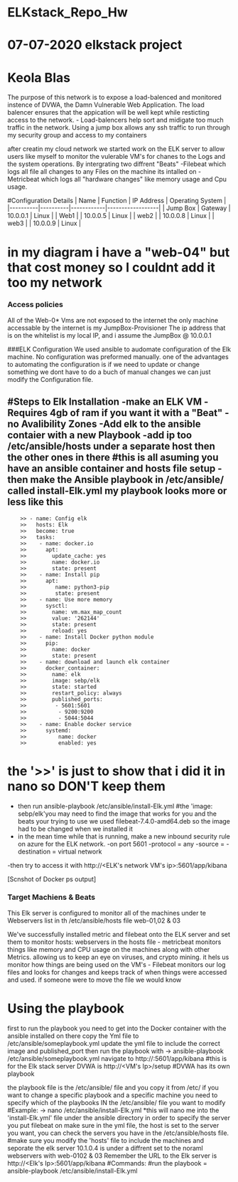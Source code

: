 # ELKstack_Repo_Hw
# 07-07-2020 elkstack project
# Keola Blas

The purpose of this network is to expose a load-balenced and monitored instence of DVWA, the Damn Vulnerable Web Application.
The load balencer ensures that the appication will be well kept while resticting access to the network.
	- Load-balencers help sort and midigate too much traffic in the network.
Using a jump box allows any ssh traffic to run through my security group and access to my containers

after creatin my cloud network we started work on the ELK server to allow users like myself to monitor the vulerable VM's for chanes to the Logs and the system operations.
By intergrating two diffrent "Beats"
-Filebeat which logs all file all changes to any Files on the machine its intalled on
-Metricbeat which logs all "hardware changes" like memory usage and Cpu usage.


#Configuration Details
| Name     | Function | IP Address | Operating System |
|----------|----------|------------|------------------|
| Jump Box | Gateway  | 10.0.0.1   | Linux            |
| Web1     |          | 10.0.0.5   | Linux            |
| web2     |          | 10.0.0.8   | Linux            |
| web3     |          | 10.0.0.9   | Linux            |
# in my diagram i have a "web-04" but that cost money so I couldnt add it too my network

### Access policies
All of the Web-0* Vms are not exposed to the internet the only machine accessable by the internet is my JumpBox-Provisioner
The ip address that is on the whitelist is my local IP, and i assume the JumpBox @ 10.0.0.1

###ELK Configuration 
We used ansible to audomate configuration of the Elk machine. No configuration was preformed manually.
one of the advantages to automating the configuration is if we need to update or change something we dont have to do a buch of manual changes we can just modify the Configuration file.

#Steps to Elk Installation
-make an ELK VM
	-Requires 4gb of ram if you want it with a "Beat"
	-no Avalibility Zones
	-Add elk to the ansible contaier with a new Playbook
	-add ip too /etc/ansible/hosts under a separate host then the other ones in there
#this is all asuming you have an ansible container and hosts file setup
-then make the Ansible playbook in /etc/ansible/ called install-Elk.yml
my playbook looks more or less like this
---
        >> - name: Config elk 
        >>   hosts: Elk
        >>   become: true
        >>   tasks:
        >>    - name: docker.io
        >>      apt: 
        >>        update_cache: yes 
        >>        name: docker.io
        >>        state: present
        >>    - name: Install pip
        >>      apt:
        >>         name: python3-pip
        >>         state: present 
        >>    - name: Use more memory
        >>      sysctl:
        >>        name: vm.max_map_count
        >>        value: '262144'
        >>        state: present
        >>        reload: yes
        >>    - name: Install Docker python module
        >>      pip:
        >>        name: docker
        >>        state: present 
        >>    - name: download and launch elk container 
        >>      docker_container:
        >>        name: elk 
        >>        image: sebp/elk
        >>        state: started
        >>        restart_policy: always
        >>        published_ports: 
        >>         - 5601:5601
        >>          - 9200:9200
        >>          - 5044:5044
        >>    - name: Enable docker service
        >>      systemd:
        >>          name: docker 
        >>          enabled: yes
# the '>>' is just to show that i did it in nano so DON'T keep them
- then run ansible-playbook /etc/ansible/install-Elk.yml
#the 'image: sebp/elk'you may need to find the image that works for you and the beats your trying to use we used filebeat-7.4.0-amd64.deb so the image had to be changed when we installed it
- in the mean time while that is running, make a new inbound security rule on azure for the ELK network.
	-on port 5601
	-protocol = any
	-source = <my ip>
	-destination = virtual network

-then try to access it with http://<ELK's network VM's ip>:5601/app/kibana

[Scnshot of Docker ps output]

### Target Machiens & Beats
This Elk server is configured to monitor all of the machines under te Webservers list in th /etc/ansible/hosts file
web-01,02 & 03

We've successfully installed metric and filebeat onto the ELK server and set them to monitor hosts: webservers in the hosts file
	- metricbeat monitors things like memory and CPU usage on the machines along with other Metrics. allowing us to keep an eye on viruses, and crypto mining. it hels us monitor how things are being used on the VM's
	- Filebeat monitors our log files and looks for changes and keeps track of when things were accessed and used. if someone were to move the file we would know
# Using the playbook
first to run the playbook you need to get into the Docker container with the ansible installed on there
copy the Yml file to /etc/ansible/someplaybook.yml
update the yml file to include the correct image and published_port
then run the playbook with -> ansible-playbook /etc/ansible/someplaybook.yml
navigate to http://<the IP of the VM installed with the playbook>:5601/app/kibana
#this is for the Elk stack server
DVWA is http://<VM's Ip>/setup
#DVWA has its own playbook

the playbook file is the /etc/ansible/ file and you copy it from /etc/
if you want to change a specific playbook and a specific machine you need to specify which of the playbooks IN the /etc/ansible/ file you want to modify
#Example: -> nano /etc/ansible/install-Elk.yml *this will nano me into the 'install-Elk.yml' file under the ansible directory
in order to specify the server you put filebeat on make sure in the yml file, the host is set to the server you want, you can check the servers you have in the /etc/ansible/hosts file.
#make sure you modify the 'hosts' file to include the machines and seporate the elk server 10.1.0.4 is under a diffrent set to the noraml webservers with web-0102 & 03
Remember the URL to the Elk server is http://<Elk's Ip>:5601/app/kibana
#Commands:
#run the playbook = ansible-playbook /etc/ansible/install-Elk.yml
  










 


















